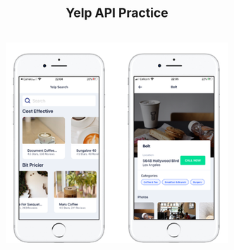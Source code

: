 <h1 align="center">Yelp API Practice</h1>
<br />
<p align="center">
  <img src="/assets/mocks.png">
</p>
